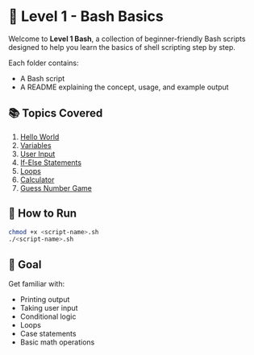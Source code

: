 # 🐚 Level 1 - Bash Basics

Welcome to **Level 1 Bash**, a collection of beginner-friendly Bash scripts designed to help you learn the basics of shell scripting step by step.

Each folder contains:
- A Bash script
- A README explaining the concept, usage, and example output

## 📚 Topics Covered
1. [Hello World](./hello-world)
2. [Variables](./variables)
3. [User Input](./user-input)
4. [If-Else Statements](./if-else)
5. [Loops](./loops)
6. [Calculator](./calculator)
7. [Guess Number Game](./guess-number)

## 🚀 How to Run
```bash
chmod +x <script-name>.sh
./<script-name>.sh
```

## 🧠 Goal
Get familiar with:
- Printing output
- Taking user input
- Conditional logic
- Loops
- Case statements
- Basic math operations
